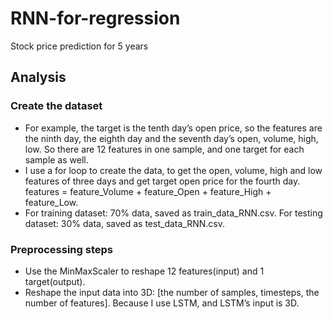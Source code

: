 # RNN-for-regression
Stock price prediction for 5 years

## Analysis
### Create the dataset
* For example, the target is the tenth day’s open price, so the features are the ninth day, the eighth day and the seventh day’s open, volume, high, low. So there are 12 features in one sample, and one target for each sample as well.  
* I use a for loop to create the data, to get the open, volume, high and low features of three days and get target open price for the fourth day.
  features = feature_Volume + feature_Open + feature_High + feature_Low. 
* For training dataset: 70% data, saved as train_data_RNN.csv. For testing dataset: 30% data, saved as test_data_RNN.csv. 

### Preprocessing steps
* Use the MinMaxScaler to reshape 12 features(input) and 1 target(output).  
* Reshape the input data into 3D: [the number of samples, timesteps, the number of features]. Because I use LSTM, and LSTM’s input is 3D.  


